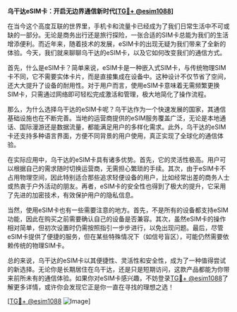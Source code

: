 **乌干达eSIM卡：开启无边界通信新时代[[TG💪+ @esim1088](https://t.me/s/esim1088)]**

在当今这个高度互联的世界里，手机卡和流量卡已经成为了我们日常生活中不可或缺的一部分。无论是商务出行还是旅行探险，一张合适的SIM卡总能为我们的生活增添便利。而近年来，随着技术的发展，eSIM卡的出现无疑为我们带来了全新的体验。今天，我们就来聊聊乌干达的eSIM卡，以及它如何改变我们的通信方式。

首先，什么是eSIM卡？简单来说，eSIM卡是一种嵌入式SIM卡，与传统物理SIM卡不同，它不需要实体卡片，而是直接集成在设备中。这种设计不仅节省了空间，还大大提升了设备的耐用性。对于用户而言，使用eSIM卡意味着无需频繁更换SIM卡，只需通过网络即可轻松完成激活和管理，极大地简化了操作流程。

那么，为什么选择乌干达的eSIM卡呢？乌干达作为一个快速发展的国家，其通信基础设施也在不断完善。当地的运营商提供的eSIM服务覆盖广泛，无论是本地通话、国际漫游还是数据流量，都能满足用户的多样化需求。此外，乌干达的eSIM卡还支持多种语言界面，方便不同背景的用户使用，真正实现了全球化的通信体验。

在实际应用中，乌干达的eSIM卡具有诸多优势。首先，它的灵活性极高。用户可以根据自己的需求随时切换运营商，无需担心繁琐的手续。其次，由于eSIM卡不占用物理空间，因此特别适合那些追求轻便设备的用户，比如经常出差的商务人士或热衷于户外活动的朋友。再者，eSIM卡的安全性也得到了极大的提升，它采用了先进的加密技术，有效保护用户的隐私信息。

当然，使用eSIM卡也有一些需要注意的地方。首先，不是所有的设备都支持eSIM功能，因此在购买之前需要确认自己的设备是否兼容。其次，虽然eSIM卡的操作相对简单，但初次设置时仍需按照指引一步步进行，以免出现问题。最后，尽管eSIM卡提供了便捷的服务，但在某些特殊情况下（如信号盲区），可能仍然需要依赖传统的物理SIM卡。

总的来说，乌干达的eSIM卡以其便捷性、灵活性和安全性，成为了一种值得尝试的新选择。无论你是长期居住在乌干达，还是只是短期访问，这款产品都能为你带来前所未有的通信体验。如果你对eSIM卡感兴趣，不妨登录[TG💪+ @esim1088](https://t.me/s/esim1088)了解更多详情，或许你会发现它正是你一直在寻找的理想之选！

[[TG💪+ @esim1088](https://t.me/s/esim1088) ![Image](https://i.postimg.cc/4NQfJmqS/Snipaste-2025-05-13-00-14-12.png)]